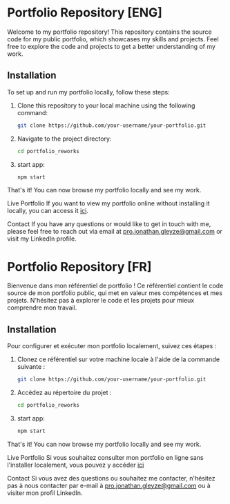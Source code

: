 # Portfolio Repository [ENG]

Welcome to my portfolio repository! This repository contains the source code for my public portfolio, which showcases my skills and projects. Feel free to explore the code and projects to get a better understanding of my work.

## Installation

To set up and run my portfolio locally, follow these steps:

1. Clone this repository to your local machine using the following command:

   ```bash
   git clone https://github.com/your-username/your-portfolio.git
2. Navigate to the project directory:

   ```bash
   cd portfolio_reworks
3. start app:

   ```bash
   npm start
That's it! You can now browse my portfolio locally and see my work.

Live Portfolio
If you want to view my portfolio online without installing it locally, you can access it [ici](https://www.jonathangleyze.fr).


Contact
If you have any questions or would like to get in touch with me, please feel free to reach out via email at pro.jonathan.gleyze@gmail.com or visit my LinkedIn profile.


# Portfolio Repository [FR]

Bienvenue dans mon référentiel de portfolio ! Ce référentiel contient le code source de mon portfolio public, qui met en valeur mes compétences et mes projets. N'hésitez pas à explorer le code et les projets pour mieux comprendre mon travail.

## Installation

Pour configurer et exécuter mon portfolio localement, suivez ces étapes :

1. Clonez ce référentiel sur votre machine locale à l'aide de la commande suivante :

   ```bash
   git clone https://github.com/your-username/your-portfolio.git
2. Accédez au répertoire du projet :

   ```bash
   cd portfolio_reworks
3. start app:

   ```bash
   npm start
That's it! You can now browse my portfolio locally and see my work.

Live Portfolio
Si vous souhaitez consulter mon portfolio en ligne sans l'installer localement, vous pouvez y accéder [ici](https://www.jonathangleyze.fr)


Contact
Si vous avez des questions ou souhaitez me contacter, n'hésitez pas à nous contacter par e-mail à pro.jonathan.gleyze@gmail.com ou à visiter mon profil LinkedIn.

